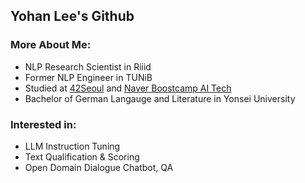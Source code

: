 ## Yohan Lee's Github

### More About Me:

- NLP Research Scientist in Riiid
- Former NLP Engineer in TUNiB
- Studied at [42Seoul](https://42seoul.kr/seoul42/main/view) and [Naver Boostcamp AI Tech](https://boostcamp.connect.or.kr/program_ai.html)
- Bachelor of German Langauge and Literature in Yonsei University

### Interested in:

- LLM Instruction Tuning 
- Text Qualification & Scoring
- Open Domain Dialogue Chatbot, QA

<!--
**l-yohai/l-yohai** is a ✨ _special_ ✨ repository because its `README.md` (this file) appears on your GitHub profile.

Here are some ideas to get you started:

- 🔭 I’m currently working on ...
- 🌱 I’m currently learning ...
- 👯 I’m looking to collaborate on ...
- 🤔 I’m looking for help with ...
- 💬 Ask me about ...
- 📫 How to reach me: ...
- 😄 Pronouns: ...
- ⚡ Fun fact: ...


Notes: If you want use this readme, firstly star it please. If you can't align your repositories like this, please change your repository desription to shorter than now. Maybe 4 or 5 word will be good.

![Metrics](https://metrics.lecoq.io/l-yohai?template=classic&base.header=0&base.activity=0&base.community=0&base.repositories=0&base.metadata=0&achievements=1&achievements.threshold=C&achievements.secrets=true&achievements.limit=0&config.timezone=Europe%2FIstanbul)

-->

